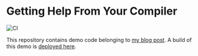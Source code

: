 Getting Help From Your Compiler
===============================

![CI](https://github.com/svdo/either-validation-demo/workflows/CI/badge.svg)

This repository contains demo code belonging to [my blog post][blog-post]. A build of this demo is [deployed here][deployed].

[blog-post]: https://040code.github.io/2020/05/25/getting-help-from-your-compiler
[deployed]: http://svdo.github.io/either-validation-demo/

